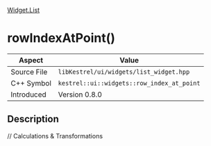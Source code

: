 [Widget.List](index)
# rowIndexAtPoint()
| Aspect | Value |
| --- | --- |
| Source File | `libKestrel/ui/widgets/list_widget.hpp` |
| C++ Symbol | `kestrel::ui::widgets::row_index_at_point` |
| Introduced | Version 0.8.0 |
## Description
// Calculations & Transformations
